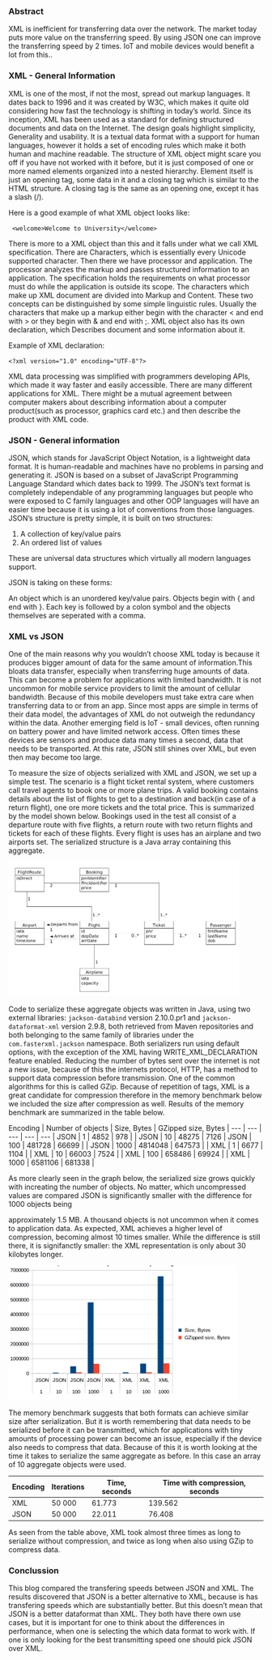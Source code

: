 

### Abstract

XML is inefficient for transferring data over the network.
The market today puts more value on the transferring speed. 
By using JSON one can improve the transferring speed by 2 times.
IoT and mobile devices would benefit a lot from this.. 


### XML - General Information

XML is one of the most, if not the most, spread out markup languages.
It dates back to 1996 and it was created by W3C, which makes it quite old considering how fast the technology is shifting in today’s world. Since its inception, XML has been used as a standard for defining structured documents and data on the Internet. The design goals highlight simplicity,
Generality and usability. It is a textual data format with a support for human languages, however it holds a set of encoding rules which make it both human and machine readable.
The structure of XML object might scare you off if you have not worked with it before, but it is just composed of one or more named elements organized into a nested hierarchy. Element itself is just an opening tag, some data in it and a closing tag which is similar to the HTML structure. A closing tag is the same as an opening one, except it has a slash (/). 

Here is a good example of what XML object looks like:
``` 
 <welcome>Welcome to University</welcome>
```
There is more to a XML object than this and it falls under what we call XML specification. There are Characters, which is essentially every Unicode supported character. Then there we have processor and application.
The processor analyzes the markup and passes structured information to an application.
The specification holds the requirements on what processor must do while the application is outside its scope. The characters which make up XML document are divided into Markup and Content. These two concepts can be distinguished by some simple linguistic rules.
Usually the characters that make up a markup either begin with the character < and end with > or they begin with & and end with ;. XML object also has its own declaration, which 
Describes document and some information about it. 

Example of XML declaration:

```
<?xml version="1.0" encoding="UTF-8"?>
```

XML data processing was simplified with programmers developing APIs, which made it way faster and easily accessible. There are many different applications for XML. There might be a mutual agreement between computer makers about describing information about a computer product(such as processor, graphics card etc.) and then describe the product with XML code.

### JSON - General information

JSON, which stands for JavaScript Object Notation, is a lightweight data format.
It is human-readable and machines have no problems in parsing and generating it.
JSON is based on a subset of JavaScript Programming Language Standard which dates back to 1999. The JSON’s text format is completely independable of any programming languages but people who were exposed to C family languages and other OOP languages will have an easier time because it is using a lot of conventions from those languages. JSON’s structure is pretty simple, it is built on two structures:

1. A collection of key/value pairs
2. An ordered list of   values

These are universal data structures which virtually all modern languages support. 

JSON is taking on these forms:

An object which is an unordered key/value pairs. Objects begin with { and end with }.
Each key is followed by a colon symbol and the objects themselves are seperated with a comma.


### XML vs JSON

One of the main reasons why you wouldn’t choose XML today is because it produces bigger amount of data for the same amount of information.This bloats data transfer, especially when transferring huge amounts of data. This can become a problem for applications with limited bandwidth. It is not uncommon for mobile service providers to limit the amount of cellular bandwidth. Because of this mobile developers must take extra care when transferring data to or from an app. Since most apps are simple in terms of their data model, the advantages of XML do not outweigh the redundancy within the data. 
Another emerging field is IoT - small devices, often running on battery power and have limited network access. Often times these devices are sensors and produce data many times a second, data that needs to be transported. At this rate, JSON still shines over XML, but even then may become too large.

To measure the size of objects serialized with XML and JSON, we set up a simple test. The scenario is a flight ticket rental system, where customers call travel agents to book one or more plane trips. A valid booking contains details about the list of flights to get to a destination and back(in case of a return flight), one ore more tickets and the total price. This is summarized by the model shown below. Bookings used in the test all consist of a departure route with five flights, a return route with two return flights and tickets for each of these flights. Every flight is uses has an airplane and two airports set. The serialized structure is a Java array containing this aggregate.

![](./assets/UML.png)

Code to serialize these aggregate objects was written in Java, using two external libraries: `jackson-databind` version 2.10.0.pr1 and `jackson-dataformat-xml` version 2.9.8, both retrieved from Maven repositories and both belonging to the same family of libraries under the `com.fasterxml.jackson` namespace. Both serializers run using default options, with the exception of the XML having WRITE_XML_DECLARATION feature enabled.
Reducing the number of bytes sent over the internet is not a new issue, because of this the internets protocol, HTTP, has a method to support data compression before transmission. One of the common algorithms for this is called GZip. Because of repetition of tags, XML is a great candidate for compression therefore in the memory benchmark below we included  the size after compression as well. Results of the memory benchmark are summarized in the table below.


Encoding   |   Number of objects   | Size, Bytes | GZipped size, Bytes |
--- | --- | --- | --- | ---
| JSON 	| 1 |	4852     	| 978 |
| JSON | 10 | 48275 | 7126
| JSON | 100 | 481728 | 66699 |
| JSON | 1000 | 4814048 | 647573 |
| XML  	| 1 |	6677     	|      	1104    	|
| XML  	| 10 |	66003     	|      	7524    	|
| XML  	| 100 |	658486     	|      	69924    	|
| XML             | 1000 | 6581106 | 681338 |

As more clearly seen in the graph below, the serialized size grows quickly with increating the number of objects. No matter, which uncompressed values are compared JSON is significantly smaller with the difference for 1000 objects being 

approximately 1.5 MB. A thousand objects is not uncommon when it comes to application data. As expected, XML achieves a higher level of compression, becoming almost 10 times smaller. While the difference is still there, it is signifanctly smaller: the XML representation is only about 30 kilobytes longer.

![](./assets/fig_1.png)

The memory benchmark suggests that both formats can achieve similar size after serialization. But it is worth remembering that data needs to be serialized before it can be transmitted, which for applications with tiny amounts of processing power can become an issue, especially if the device also needs to compress that data. Because of this it is worth looking at the time it takes to serialize the same aggregate as before. In this case an array of 10 aggregate objects were used. 

 Encoding | Iterations | Time, seconds | Time with compression, seconds
--- | --- | --- | --- 
| XML  	| 50 000  | 61.773 |  139.562 
| JSON 	| 50 000  | 22.011 | 76.408 

As seen from the table above, XML took almost three times as long to serialize without compression, and twice as long when also using GZip to compress data. 


### Conclussion

This blog compared the transfering speeds between JSON and XML.
 The results discovered that JSON is a better alternative to XML, because is has transfering speeds which are substantially better.
But this doesn’t mean that JSON is a better dataformat than XML. They both have there own use cases, but it is important for one to think about the differences in performance, when one is selecting the which data format to work with.
If one is only looking for the best transmitting speed one should pick JSON over XML.
